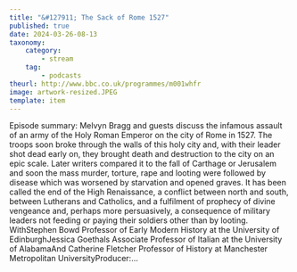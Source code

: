 ```yaml
---
title: "&#127911; The Sack of Rome 1527"
published: true
date: 2024-03-26-08-13
taxonomy:
    category:
        - stream
    tag:
        - podcasts
theurl: http://www.bbc.co.uk/programmes/m001whfr
image: artwork-resized.JPEG
template: item
---
```


Episode summary: Melvyn Bragg and guests discuss the infamous assault of an army of the Holy Roman Emperor on the city of Rome in 1527. The troops soon broke through the walls of this holy city and, with their leader shot dead early on, they brought death and destruction to the city on an epic scale. Later writers compared it to the fall of Carthage or Jerusalem and soon the mass murder, torture, rape and looting were followed by disease which was worsened by starvation and opened graves. It has been called the end of the High Renaissance, a conflict between north and south, between Lutherans and Catholics, and a fulfilment of prophecy of divine vengeance and, perhaps more persuasively, a consequence of military leaders not feeding or paying their soldiers other than by looting. WithStephen Bowd Professor of Early Modern History at the University of EdinburghJessica Goethals Associate Professor of Italian at the University of AlabamaAnd Catherine Fletcher Professor of History at Manchester Metropolitan UniversityProducer:&hellip;
